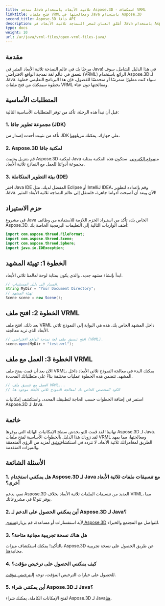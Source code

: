 ```yaml
---
title: نمذجة Java ثلاثية الأبعاد باستخدام Aspose.3D - استكشاف VRML
linktitle: فتح ملفات VRML ومعالجتها في Java باستخدام Aspose.3D
second_title: Aspose.3D جافا API
description: أطلق العنان لسحر النمذجة ثلاثية الأبعاد في Java باستخدام Aspose.3D. فتح ومعالجة ملفات VRML بسلاسة. الغوص في عالم من الاحتمالات لا حدود لها!
type: docs
weight: 10
url: /ar/java/vrml-files/open-vrml-files-java/
---
```

## مقدمة
مرحبًا بك في عالم النمذجة ثلاثية الأبعاد المثير في Java! في هذا الدليل الشامل، سوف نتعمق في عالم لغة نمذجة الواقع الافتراضي (VRML) الرائع باستخدام Aspose.3D لـ Java. سواء كنت مطورًا متمرسًا أو متحمسًا للفضول، فإن هذا البرنامج التعليمي خطوة بخطوة سيمكنك من فتح ملفات VRML ومعالجتها دون عناء.
## المتطلبات الأساسية
قبل أن نبدأ هذه الرحلة، تأكد من توفر المتطلبات الأساسية التالية:
### 1. مجموعة تطوير جافا (JDK)
 تأكد من تثبيت أحدث إصدار من JDK على جهازك. يمكنك تنزيله[هنا](https://www.oracle.com/java/technologies/javase-downloads.html).
### 2. Aspose.3D لمكتبة جافا
قم بتنزيل وتثبيت Aspose.3D لمكتبة Java من[موقع إلكتروني](https://releases.aspose.com/3d/java/). ستكون هذه المكتبة بمثابة مجموعة أدواتنا للعمل مع النماذج ثلاثية الأبعاد.
### 3. بيئة التطوير المتكاملة (IDE)
اختر Java IDE المفضل لديك، مثل Eclipse أو IntelliJ IDEA، وقم بإعداده لتطوير Java.
الآن وبعد أن أصبحت أدواتنا جاهزة، فلننتقل إلى عالم النمذجة ثلاثية الأبعاد المثير!
## حزم الاستيراد
في مشروع Java الخاص بك، تأكد من استيراد الحزم اللازمة للاستفادة من وظائف Aspose.3D. أضف الواردات التالية إلى التعليمات البرمجية الخاصة بك:
```java
import com.aspose.threed.FileFormat;
import com.aspose.threed.Scene;
import com.aspose.threed.Sphere;
import java.io.IOException;
```
## الخطوة 1: تهيئة المشهد
ابدأ بإنشاء مشهد جديد، والذي يكون بمثابة لوحة لعالمنا ثلاثي الأبعاد.
```java
// المسار إلى دليل المستندات.
String MyDir = "Your Document Directory";
// تهيئة المشهد
Scene scene = new Scene();
```
## الخطوة 2: افتح ملف VRML
بعد ذلك، افتح ملف VRML داخل المشهد الخاص بك. هذه هي البوابة إلى النموذج ثلاثي الأبعاد الذي تريد معالجته.
```java
// افتح تنسيق ملف لغة نمذجة الواقع الافتراضي (VRML).
scene.open(MyDir + "test.wrl");
```
## الخطوة 3: العمل مع ملف VRML
الآن بعد أن قمت بفتح ملف VRML، يمكنك البدء في معالجة النموذج ثلاثي الأبعاد داخل المشهد. تتضمن هذه الخطوة عمليات مختلفة بناءً على متطلباتك المحددة.
```java
// العمل مع تنسيق ملف VRML...
// الكود المخصص الخاص بك لمعالجة النموذج ثلاثي الأبعاد موجود هنا
```
استمر في إضافة الخطوات حسب الحاجة لتطبيقك المحدد، واستكشف إمكانيات Aspose.3D لـ Java.
## خاتمة
تهانينا! لقد قمت للتو بخدش سطح الإمكانيات الهائلة التي يوفرها Aspose.3D لـ Java. لقد زودك هذا الدليل بالخطوات الأساسية لفتح ملفات VRML ومعالجتها، مما يمهد الطريق لمغامراتك ثلاثية الأبعاد.
 لا تتردد في استكشاف[توثيق](https://reference.aspose.com/3d/java/) لمزيد من الرؤى المتعمقة والميزات المتقدمة.
## الأسئلة الشائعة
### 1. هل يمكنني استخدام Aspose.3D لـ Java مع تنسيقات ملفات ثلاثية الأبعاد أخرى؟
نعم، يدعم Aspose.3D العديد من تنسيقات الملفات ثلاثية الأبعاد بخلاف VRML، مما يوفر تنوعًا في مشروعاتك.
### 2. أين يمكنني الحصول على الدعم لـ Aspose.3D لـ Java؟
 لأية استفسارات أو مساعدة، قم بزيارة[منتدى Aspose.3D](https://forum.aspose.com/c/3d/18) للتواصل مع المجتمع والخبراء.
### 3. هل هناك نسخة تجريبية مجانية متاحة؟
 بالتأكيد! يمكنك استكشاف ميزات Aspose.3D عن طريق الحصول على نسخة تجريبية مجانية[هنا](https://releases.aspose.com/).
### 4. كيف يمكنني الحصول على ترخيص مؤقت؟
 للحصول على خيارات الترخيص المؤقت، توجه إلى[ترخيص مؤقت](https://purchase.aspose.com/temporary-license/).
### 5. أين يمكنني شراء Aspose.3D لـ Java؟
 لفتح الإمكانات الكاملة، يمكنك شراء Aspose.3D لـ Java[هنا](https://purchase.aspose.com/buy).